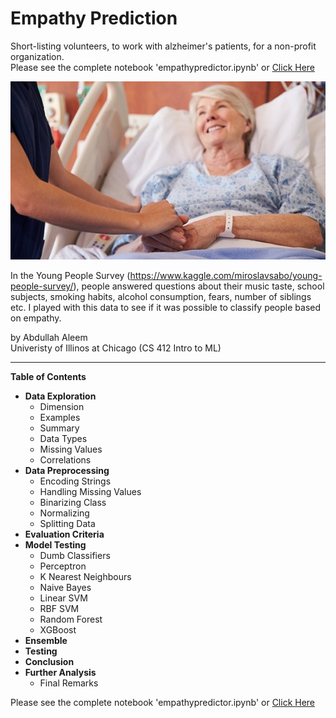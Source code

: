 # Empathy Prediction

Short-listing volunteers, to work with alzheimer's patients, for a non-profit organization. <br>
Please see the complete notebook 'empathypredictor.ipynb' or [Click Here](https://github.com/abaleem/empathy-detector/blob/master/empathypredictor.ipynb)

![empathy](cover.jpg "Can we predict empathy?")

In the Young People Survey (https://www.kaggle.com/miroslavsabo/young-people-survey/), people answered questions about their music taste, school subjects, smoking habits, alcohol consumption, fears, number of siblings etc. I played with this data to see if it was possible to classify people based on empathy.

by Abdullah Aleem <br>
Univeristy of Illinos at Chicago (CS 412 Intro to ML)


---

**Table of Contents**

* **Data Exploration**
    * Dimension
    * Examples
    * Summary
    * Data Types
    * Missing Values
    * Correlations
* **Data Preprocessing**
    * Encoding Strings
    * Handling Missing Values
    * Binarizing Class
    * Normalizing
    * Splitting Data
* **Evaluation Criteria**
* **Model Testing**
    * Dumb Classifiers
    * Perceptron
    * K Nearest Neighbours
    * Naive Bayes
    * Linear SVM
    * RBF SVM
    * Random Forest
    * XGBoost
* **Ensemble**
* **Testing**
* **Conclusion**
* **Further Analysis**
    * Final Remarks
    
Please see the complete notebook 'empathypredictor.ipynb' or [Click Here](https://github.com/abaleem/empathy-detector/blob/master/empathypredictor.ipynb)
